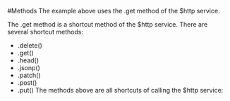 #Methods
The example above uses the .get method of the $http service.

The .get method is a shortcut method of the $http service. There are several shortcut methods:

- .delete()
- .get()
- .head()
- .jsonp()
- .patch()
- .post()
- .put()
The methods above are all shortcuts of calling the $http service:

